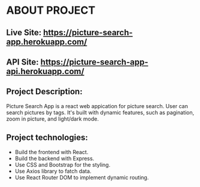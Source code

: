 # ABOUT PROJECT
## Live Site: https://picture-search-app.herokuapp.com/
## API Site: https://picture-search-app-api.herokuapp.com/
## Project Description:
Picture Search App is a react web appication for picture search. User can search pictures by tags. It's built with dynamic features, such as pagination, zoom in picture, and light/dark mode.

## Project technologies:
- Build the frontend with React.
- Build the backend with Express.
- Use CSS and Bootstrap for the styling.
- Use Axios library to fatch data.
- Use React Router DOM to implement dynamic routing.